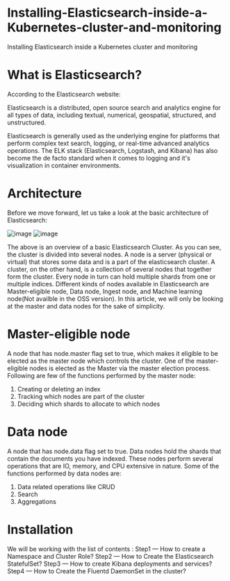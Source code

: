 # Installing-Elasticsearch-inside-a-Kubernetes-cluster-and-monitoring
Installing Elasticsearch inside a Kubernetes cluster and monitoring

# What is Elasticsearch?
According to the Elasticsearch website:

Elasticsearch is a distributed, open source search and analytics engine for all types of data, including textual, numerical, geospatial, structured, and unstructured.

Elasticsearch is generally used as the underlying engine for platforms that perform complex text search, logging, or real-time advanced analytics operations. The ELK stack (Elasticsearch, Logstash, and Kibana) has also become the de facto standard when it comes to logging and it's visualization in container environments.

# Architecture
Before we move forward, let us take a look at the basic architecture of Elasticsearch:

![image](https://user-images.githubusercontent.com/28998255/154790975-bd3e6cb2-6845-42ac-b95c-e273047a5141.png)
![image](https://user-images.githubusercontent.com/28998255/154791466-31cae9cc-7399-4ca4-acf9-f85d3d9d6999.png)


The above is an overview of a basic Elasticsearch Cluster. As you can see, the cluster is divided into several nodes. A node is a server (physical or virtual) that stores some data and is a part of the elasticsearch cluster. A cluster, on the other hand, is a collection of several nodes that together form the cluster. Every node in turn can hold multiple shards from one or multiple indices. Different kinds of nodes available in Elasticsearch are Master-eligible node, Data node, Ingest node, and Machine learning node(Not availble in the OSS version). In this article, we will only be looking at the master and data nodes for the sake of simplicity.


# Master-eligible node
A node that has node.master flag set to true, which makes it eligible to be elected as the master node which controls the cluster. One of the master-eligible nodes is elected as the Master via the master election process. Following are few of the functions performed by the master node:

 1. Creating or deleting an index
 2. Tracking which nodes are part of the cluster
 3. Deciding which shards to allocate to which nodes

# Data node
A node that has node.data flag set to true. Data nodes hold the shards that contain the documents you have indexed. These nodes perform several operations that are IO, memory, and CPU extensive in nature. Some of the functions performed by data nodes are:

1. Data related operations like CRUD
2. Search
3. Aggregations


# Installation

We will be working with the list of contents :
Step1 — How to create a Namespace and Cluster Role?
Step2 — How to Create the Elasticsearch StatefulSet?
Step3 — How to create Kibana deployments and services?
Step4 — How to Create the Fluentd DaemonSet in the cluster?

